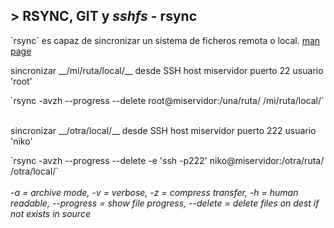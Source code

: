## > RSYNC, GIT y *sshfs* - rsync
<p>`rsync` es capaz de sincronizar un sistema de ficheros remota o local. <a target="_blank" href="https://linux.die.net/man/1/rsync">man page</a></p>
<div>
  <p>sincronizar __/mi/ruta/local/__ desde SSH host miservidor puerto 22 usuario 'root'</p>
  `rsync -avzh --progress --delete root@miservidor:/una/ruta/ /mi/ruta/local/`
</div> <!-- .element: class="fragment fade-left" -->
<br>
<div>
  <p>sincronizar __/otra/local/__ desde SSH host miservidor puerto 222 usuario 'niko'</p>
  `rsync -avzh --progress --delete -e 'ssh -p222' niko@miservidor:/otra/ruta/ /otra/local/`
</div> <!-- .element: class="fragment fade-right" -->
<br>
<i>
-a = archive mode, -v = verbose, -z = compress transfer, -h = human readable,
--progress = show file progress, --delete = delete files on dest if not exists in source
</i>
